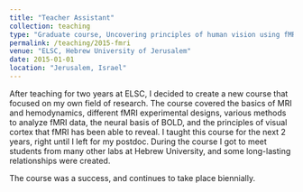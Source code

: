 ```yaml
---
title: "Teacher Assistant"
collection: teaching
type: "Graduate course, Uncovering principles of human vision using fMRI (course no. 76962)"
permalink: /teaching/2015-fmri
venue: "ELSC, Hebrew University of Jerusalem"
date: 2015-01-01
location: "Jerusalem, Israel"
---
```


After teaching for two years at ELSC, I decided to create a new course that focused on my own field of research. 
The course covered the basics of MRI and hemodynamics, different fMRI experimental designs, various methods to analyze fMRI data, the neural basis of BOLD, and the principles of visual cortex that fMRI has been able to reveal. I taught this course for the next 2 years, right until I left for my postdoc. During the course I got to meet students from many other labs at Hebrew University, and some long-lasting relationships were created. 

The course was a success, and continues to take place biennially. 
